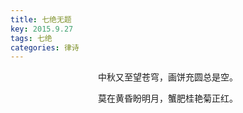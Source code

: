 ```yaml
---
title: 七绝无题
key: 2015.9.27
tags: 七绝
categories: 律诗
---
```


<p align="center">中秋又至望苍穹，画饼充圆总是空。
</p>
<p align="center">莫在黄昏盼明月，蟹肥桂艳菊正红。
</p>

